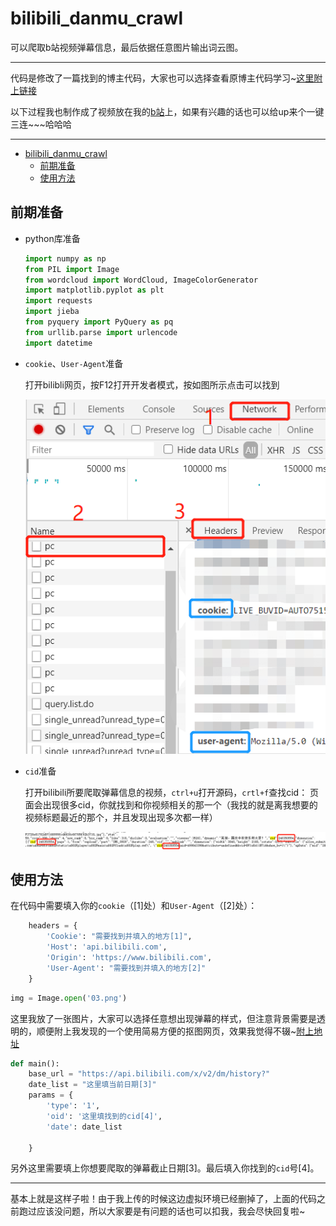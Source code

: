 # bilibili_danmu_crawl
 可以爬取b站视频弹幕信息，最后依据任意图片输出词云图。

*** 
代码是修改了一篇找到的博主代码，大家也可以选择查看原博主代码学习~[这里附上链接](https://www.jianshu.com/p/39158eb6836d)

以下过程我也制作成了视频放在我的[b站](https://www.bilibili.com/video/BV1sK411N7i6)上，如果有兴趣的话也可以给up来个一键三连~~~哈哈哈
***
<!-- TOC -->

- [bilibili_danmu_crawl](#bilibili_danmu_crawl)
  - [前期准备](#前期准备)
  - [使用方法](#使用方法)

<!-- /TOC -->
 ## 前期准备
 * python库准备
  
    ```python
    import numpy as np
    from PIL import Image
    from wordcloud import WordCloud, ImageColorGenerator
    import matplotlib.pyplot as plt
    import requests
    import jieba
    from pyquery import PyQuery as pq
    from urllib.parse import urlencode
    import datetime
    ```
- `cookie`、`User-Agent`准备

    打开bilibli网页，按F12打开开发者模式，按如图所示点击可以找到

     ![](undefined/screenshot/2020-11-01-10-06-27.png)
    
* `cid`准备
  
    打开bilibili所要爬取弹幕信息的视频，`ctrl+u`打开源码，`crtl+f`查找cid：
    页面会出现很多cid，你就找到和你视频相关的那一个（我找的就是离我想要的视频标题最近的那个，并且发现出现多次都一样）

    ![](undefined/screenshot/2020-11-01-10-23-23.png)

## 使用方法

在代码中需要填入你的`cookie`（[1]处）和`User-Agent`（[2]处）：

```python
    headers = {
        'Cookie': "需要找到并填入的地方[1]",
        'Host': 'api.bilibili.com',
        'Origin': 'https://www.bilibili.com',
        'User-Agent': "需要找到并填入的地方[2]"
    }
```

```python
img = Image.open('03.png') 
```
这里我放了一张图片，大家可以选择任意想出现弹幕的样式，但注意背景需要是透明的，顺便附上我发现的一个使用简易方便的抠图网页，效果我觉得不辍~[附上地址](http://www.aigei.com/bgremover)

```python
def main():
    base_url = "https://api.bilibili.com/x/v2/dm/history?"
    date_list = "这里填当前日期[3]"
    params = {
        'type': '1',
        'oid': '这里填找到的cid[4]',
        'date': date_list

    }
```
另外这里需要填上你想要爬取的弹幕截止日期[3]。最后填入你找到的`cid`号[4]。
***
基本上就是这样子啦！由于我上传的时候这边虚拟环境已经删掉了，上面的代码之前跑过应该没问题，所以大家要是有问题的话也可以扣我，我会尽快回复啦~


